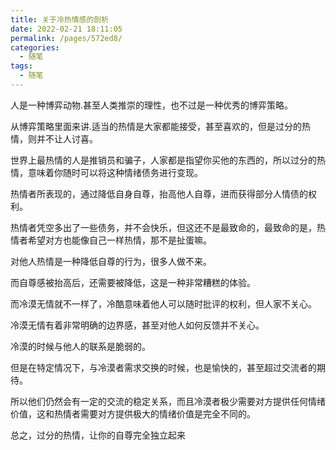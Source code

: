 ```yaml
---
title: 关于冷热情感的剖析
date: 2022-02-21 18:11:05
permalink: /pages/572ed8/
categories:
  - 随笔
tags:
  - 随笔
---
```

人是一种博弈动物.甚至人类推崇的理性，也不过是一种优秀的博弈策略。

从博弈策略里面来讲.适当的热情是大家都能接受，甚至喜欢的，但是过分的热情，则并不让人讨喜。

世界上最热情的人是推销员和骗子，人家都是指望你买他的东西的，所以过分的热情，意味着你随时可以将这种情绪债务进行变现。

热情者所表现的，通过降低自身自尊，抬高他人自尊，进而获得部分人情债的权利。

热情者凭空多出了一些债务，并不会快乐，但这还不是最致命的，最致命的是，热情者希望对方也能像自己一样热情，那不是扯蛋嘛。

对他人热情是一种降低自尊的行为，很多人做不来。

而自尊感被抬高后，还需要被降低，这是一种非常糟糕的体验。

而冷漠无情就不一样了，冷酷意味着他人可以随时批评的权利，但人家不关心。

冷漠无情有着非常明确的边界感，甚至对他人如何反馈并不关心。

冷漠的时候与他人的联系是脆弱的。

但是在特定情况下，与冷漠者需求交换的时候，也是愉快的，甚至超过交流者的期待。

所以他们仍然会有一定的交流的稳定关系，而且冷漠者极少需要对方提供任何情绪价值，这和热情者需要对方提供极大的情绪价值是完全不同的。

总之，过分的热情，让你的自尊完全独立起来